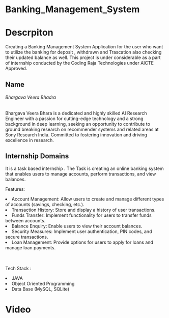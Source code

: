 # Banking_Management_System

<h1>Descrpiton </h1>
Creating a Banking Management System Application for the user who want to utilize the banking for deposit , withdrawn and Trascation also checking their updated balance as well. This project is under considerable as a part of internship conducted by the Coding Raja Technologies  under AICTE Approved.

<h2>Name  </h2> <h6>Bhargava Veera Bhadra</h6> 

<p>Bhargava Veera Bhara is a dedicated and highly skilled AI Research Engineer with a passion for cutting-edge technology and a strong background in deep learning, seeking an opportunity to contribute to ground breaking research on recommender systems and related areas at Sony Research India. Committed to fostering innovation and driving excellence in research.</p>

<h2>Internship Domains </h2>

<p>It is a task based internship . The Task is creating an online banking system that enables users to manage accounts, perform transactions, and view balances.</p>
<p>Features:</p>
<li>Account Management: Allow users to create and manage different types of accounts (savings, checking, etc.).</li>
<li>Transaction History: Store and display a history of user transactions.</li>
<li>Funds Transfer: Implement functionality for users to transfer funds between accounts.</li>
<li>Balance Enquiry: Enable users to view their account balances.</li>
<li>Security Measures: Implement user authentication, PIN codes, and secure transactions.</li>
<li>Loan Management: Provide options for users to apply for loans and manage loan payments.</li>
<br><br>
<p>Tech Stack :</p>
<li>JAVA</li>
<li>Object Oriented Programming</li>
<li>Data Base (MySQL, SQLite)</li>
<h1>Video</h1>
